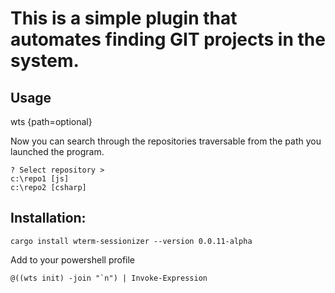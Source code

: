 # This is a simple plugin that automates finding GIT projects in the system.

## Usage
wts {path=optional}

Now you can search through the repositories traversable from the path you launched the program.
```
? Select repository > 
c:\repo1 [js]
c:\repo2 [csharp]
```

## Installation:
```
cargo install wterm-sessionizer --version 0.0.11-alpha
```

Add to your powershell profile

```pwsh
@((wts init) -join "`n") | Invoke-Expression
```
